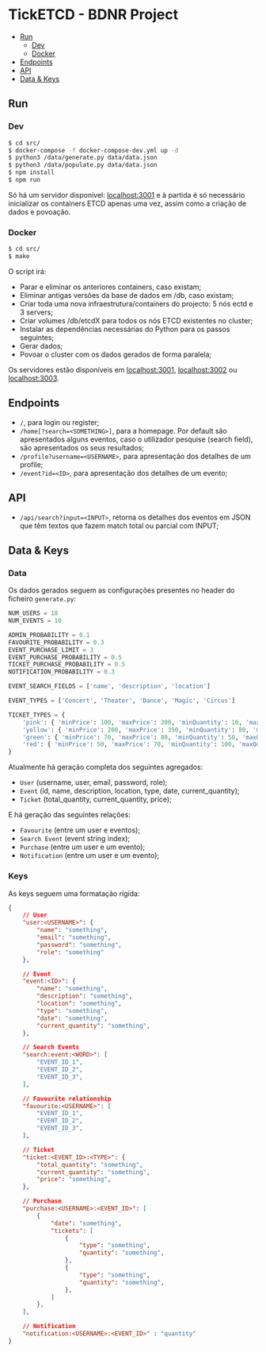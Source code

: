 # TickETCD - BDNR Project

- [Run](#run)
    - [Dev](#dev)
    - [Docker](#docker)
- [Endpoints](#endpoints)
- [API](#api)
- [Data & Keys](#data--keys)

## Run

### Dev

```bash
$ cd src/
$ docker-compose -f docker-compose-dev.yml up -d
$ python3 /data/generate.py data/data.json
$ python3 /data/populate.py data/data.json
$ npm install
$ npm run
```

Só há um servidor disponível: [localhost:3001](http://localhost:3001) e à partida é só necessário inicializar os containers ETCD apenas uma vez, assim como a criação de dados e povoação.

### Docker

```bash
$ cd src/
$ make
```

O script irá:

- Parar e eliminar os anteriores containers, caso existam;
- Eliminar antigas versões da base de dados em /db, caso existam;
- Criar toda uma nova infraestrutura/containers do projecto: 5 nós ectd e 3 servers;
- Criar volumes /db/etcdX para todos os nós ETCD existentes no cluster;
- Instalar as dependências necessárias do Python para os passos seguintes;
- Gerar dados;
- Povoar o cluster com os dados gerados de forma paralela;

Os servidores estão disponíveis em [localhost:3001](http://localhost:3001), [localhost:3002](http://localhost:3002) ou [localhost:3003](http://localhost:3003).

## Endpoints 

- `/`, para login ou register;
- `/home[?search=<SOMETHING>]`, para a homepage. Por default são apresentados alguns eventos, caso o utilizador pesquise (search field), são apresentados os seus resultados;
- `/profile?username=<USERNAME>`, para apresentação dos detalhes de um profile;
- `/event?id=<ID>`, para apresentação dos detalhes de um evento;

## API

- `/api/search?input=<INPUT>`, retorna os detalhes dos eventos em JSON que têm textos que fazem match total ou parcial com INPUT;

## Data & Keys

### Data

Os dados gerados seguem as configurações presentes no header do ficheiro `generate.py`:

```python
NUM_USERS = 10
NUM_EVENTS = 10

ADMIN_PROBABILITY = 0.1           
FAVOURITE_PROBABILITY = 0.3      
EVENT_PURCHASE_LIMIT = 3        
EVENT_PURCHASE_PROBABILITY = 0.5   
TICKET_PURCHASE_PROBABILITY = 0.5 
NOTIFICATION_PROBABILITY = 0.3 

EVENT_SEARCH_FIELDS = ['name', 'description', 'location']

EVENT_TYPES = ['Concert', 'Theater', 'Dance', 'Magic', 'Circus']

TICKET_TYPES = {
    'pink': { 'minPrice': 100, 'maxPrice': 200, 'minQuantity': 10, 'maxQuantity': 100 },
    'yellow': { 'minPrice': 200, 'maxPrice': 350, 'minQuantity': 80, 'maxQuantity': 100 },
    'green': { 'minPrice': 70, 'maxPrice': 80, 'minQuantity': 50, 'maxQuantity': 500 },
    'red': { 'minPrice': 50, 'maxPrice': 70, 'minQuantity': 100, 'maxQuantity': 600 },
}

```

Atualmente há geração completa dos seguintes agregados:

- `User` (username, user, email, password, role);
- `Event` (id, name, description, location, type, date, current_quantity);
- `Ticket` (total_quantity, current_quantity, price);

E há geração das seguintes relações:

- `Favourite` (entre um user e eventos);
- `Search Event` (event string index);
- `Purchase` (entre um user e um evento);
- `Notification` (entre um user e um evento);

### Keys

As keys seguem uma formatação rígida:

```json
{
    // User
    "user:<USERNAME>": { 
        "name": "something", 
        "email": "something", 
        "password": "something", 
        "role": "something"
    },

    // Event
    "event:<ID>": {
        "name": "something", 
        "description": "something", 
        "location": "something",
        "type": "something",
        "date": "something",
        "current_quantity": "something",
    },

    // Search Events
    "search:event:<WORD>": [
        "EVENT_ID_1",
        "EVENT_ID_2",
        "EVENT_ID_3",
    ],

    // Favourite relationship
    "favourite:<USERNAME>": [
        "EVENT_ID_1",
        "EVENT_ID_2",
        "EVENT_ID_3",
    ],

    // Ticket
    "ticket:<EVENT_ID>:<TYPE>": {
        "total_quantity": "something", 
        "current_quantity": "something", 
        "price": "something",
    },

    // Purchase
    "purchase:<USERNAME>:<EVENT_ID>": [
        {
            "date": "something",
            "tickets": [
                {
                    "type": "something",
                    "quantity": "something",
                },
                {
                    "type": "something",
                    "quantity": "something",
                },
            ]
        },
    ],

    // Notification
    "notification:<USERNAME>:<EVENT_ID>" : "quantity"
}
```